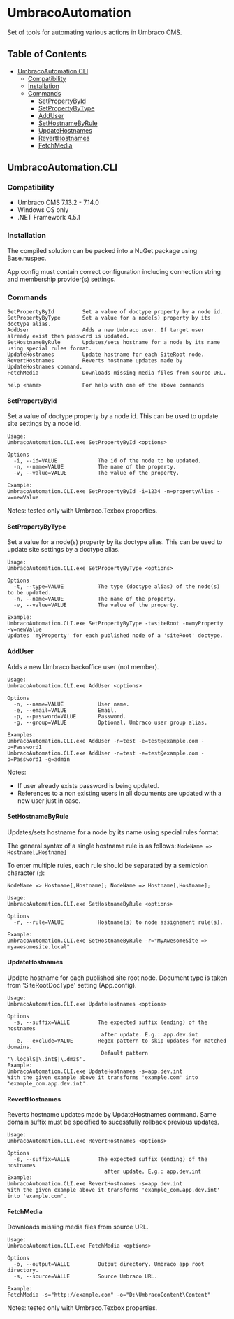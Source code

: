 # UmbracoAutomation
Set of tools for automating various actions in Umbraco CMS.

## Table of Contents
- [UmbracoAutomation.CLI](#UmbracoAutomation.CLI)
  - [Compatibility](#Compatibility)
  - [Installation](#Installation)
  - [Commands](#Commands)
    - [SetPropertyById](#SetPropertyById)
    - [SetPropertyByType](#SetPropertyByType)
    - [AddUser](#AddUser)
    - [SetHostnameByRule](#SetHostnameByRule)
    - [UpdateHostnames](#UpdateHostnames)
    - [RevertHostnames](#RevertHostnames)
    - [FetchMedia](#FetchMedia)

## UmbracoAutomation.CLI

### Compatibility
- Umbraco CMS 7.13.2 - 7.14.0
- Windows OS only
- .NET Framework 4.5.1

### Installation
The compiled solution can be packed into a NuGet package using Base.nuspec.

App.config must contain correct configuration including connection string and membership provider(s) settings.

### Commands
```
SetPropertyById         Set a value of doctype property by a node id.
SetPropertyByType       Set a value for a node(s) property by its doctype alias.
AddUser                 Adds a new Umbraco user. If target user already exist then password is updated.
SetHostnameByRule       Updates/sets hostname for a node by its name using special rules format.
UpdateHostnames         Update hostname for each SiteRoot node.
RevertHostnames         Reverts hostname updates made by UpdateHostnames command.
FetchMedia              Downloads missing media files from source URL.

help <name>             For help with one of the above commands
```
#### SetPropertyById

Set a value of doctype property by a node id. This can be used to update site settings by a node id.

```
Usage: 
UmbracoAutomation.CLI.exe SetPropertyById <options>

Options
  -i, --id=VALUE             The id of the node to be updated.
  -n, --name=VALUE           The name of the property.
  -v, --value=VALUE          The value of the property.

Example:
UmbracoAutomation.CLI.exe SetPropertyById -i=1234 -n=propertyAlias -v=newValue
```

Notes: tested only with Umbraco.Texbox properties.

#### SetPropertyByType

Set a value for a node(s) property by its doctype alias. This can be used to update site settings by a doctype alias.

```
Usage: 
UmbracoAutomation.CLI.exe SetPropertyByType <options>

Options
  -t, --type=VALUE           The type (doctype alias) of the node(s) to be updated.
  -n, --name=VALUE           The name of the property.
  -v, --value=VALUE          The value of the property.

Example:
UmbracoAutomation.CLI.exe SetPropertyByType -t=siteRoot -n=myProperty -v=newValue
Updates 'myProperty' for each published node of a 'siteRoot' doctype.
```


#### AddUser
Adds a new Umbraco backoffice user (not member).

```
Usage: 
UmbracoAutomation.CLI.exe AddUser <options>

Options
  -n, --name=VALUE           User name.
  -e, --email=VALUE          Email.
  -p, --password=VALUE       Password.
  -g, --group=VALUE          Optional. Umbraco user group alias.

Examples:
UmbracoAutomation.CLI.exe AddUser -n=test -e=test@example.com -p=Password1
UmbracoAutomation.CLI.exe AddUser -n=test -e=test@example.com -p=Password1 -g=admin
```
Notes: 
- If user already exists password is being updated.
- References to a non existing users in all documents are updated with a new user just in case.

#### SetHostnameByRule
 Updates/sets hostname for a node by its name using special rules format.
 
 The general syntax of a single hostname rule is as follows: ``NodeName => Hostname[,Hostname]``

To enter multiple rules, each rule should be separated by a semicolon character (;):

``
NodeName => Hostname[,Hostname];
NodeName => Hostname[,Hostname];
``

```
Usage: 
UmbracoAutomation.CLI.exe SetHostnameByRule <options>

Options
  -r, --rule=VALUE           Hostname(s) to node assignement rule(s).

Example:
UmbracoAutomation.CLI.exe SetHostnameByRule -r="MyAwesomeSite => myawesomesite.local"
```

#### UpdateHostnames
Update hostname for each published site root node. Document type is taken from 'SiteRootDocType' setting (App.config).

```
Usage: 
UmbracoAutomation.CLI.exe UpdateHostnames <options>

Options
  -s, --suffix=VALUE         The expected suffix (ending) of the hostnames
                              after update. E.g.: app.dev.int
  -e, --exclude=VALUE        Regex pattern to skip updates for matched domains.
                              Default pattern '\.local$|\.int$|\.dmz$'.
Example:
UmbracoAutomation.CLI.exe UpdateHostnames -s=app.dev.int
With the given example above it transforms 'example.com' into 'example_com.app.dev.int'.
```

#### RevertHostnames
Reverts hostname updates made by UpdateHostnames command. Same domain suffix must be specified to sucessfully rollback previous updates.

```
Usage: 
UmbracoAutomation.CLI.exe RevertHostnames <options>

Options
  -s, --suffix=VALUE         The expected suffix (ending) of the hostnames
                               after update. E.g.: app.dev.int
Example:
UmbracoAutomation.CLI.exe RevertHostnames -s=app.dev.int
With the given example above it transforms 'example_com.app.dev.int' into 'example.com'.
```

#### FetchMedia

Downloads missing media files from source URL.

```
Usage: 
UmbracoAutomation.CLI.exe FetchMedia <options>

Options
  -o, --output=VALUE         Output directory. Umbraco app root directory.
  -s, --source=VALUE         Source Umbraco URL.

Example:
FetchMedia -s="http://example.com" -o="D:\UmbracoContent\Content"
```

Notes: tested only with Umbraco.Texbox properties.